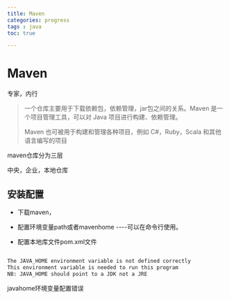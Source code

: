 ```yaml
---
title: Maven
categories: progress
tags : java
toc: true

---
```


# Maven

专家，内行



> 一个仓库主要用于下载依赖包，依赖管理，jar包之间的关系。Maven 是一个项目管理工具，可以对 Java 项目进行构建、依赖管理。
>
> Maven 也可被用于构建和管理各种项目，例如 C#，Ruby，Scala 和其他语言编写的项目



maven仓库分为三层

中央，企业，本地仓库

## 安装配置

- 下载maven，

- 配置环境变量path或者mavenhome ----可以在命令行使用。

- 配置本地库文件pom.xml文件

```bash

The JAVA_HOME environment variable is not defined correctly
This environment variable is needed to run this program
NB: JAVA_HOME should point to a JDK not a JRE

```

javahome环境变量配置错误